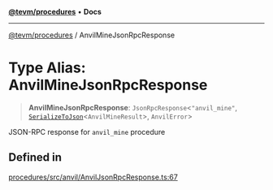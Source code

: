 [**@tevm/procedures**](../README.md) • **Docs**

***

[@tevm/procedures](../globals.md) / AnvilMineJsonRpcResponse

# Type Alias: AnvilMineJsonRpcResponse

> **AnvilMineJsonRpcResponse**: `JsonRpcResponse`\<`"anvil_mine"`, [`SerializeToJson`](SerializeToJson.md)\<`AnvilMineResult`\>, `AnvilError`\>

JSON-RPC response for `anvil_mine` procedure

## Defined in

[procedures/src/anvil/AnvilJsonRpcResponse.ts:67](https://github.com/evmts/tevm-monorepo/blob/main/packages/procedures/src/anvil/AnvilJsonRpcResponse.ts#L67)
